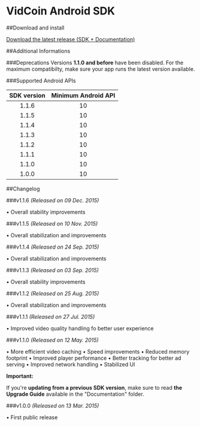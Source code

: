 VidCoin Android SDK
===============
##Download and install

[Download the latest release (SDK + Documentation)](https://github.com/VidCoin/VidCoin-Android-SDK/releases/download/v1.1.6/VidCoin-Android-SDK.zip)
<!---
##Preview
![VidCoin Mobile Overlay](https://googledrive.com/host/0B6TMHf2nEKbFdFQxTjJJaGZUWm8 "VidCoin Mobile Overlay")
--->
##Additional Informations

###Deprecations
Versions **1.1.0 and before** have been disabled. For the maximum compatibilty, make sure your app runs the latest version available.

###Supported Android APIs

| SDK version  | Minimum Android API |
| :-------------: | :-------------: |
| 1.1.6 | 10 |
| 1.1.5 | 10 |
| 1.1.4 | 10 |
| 1.1.3 | 10 |
| 1.1.2 | 10 |
| 1.1.1 | 10 |
| 1.1.0 | 10 |
| 1.0.0 | 10 |

##Changelog

###v1.1.6
*(Released on 09 Dec. 2015)*

• Overall stability improvements

###v1.1.5
*(Released on 10 Nov. 2015)*

• Overall stabilization and improvements

###v1.1.4
*(Released on 24 Sep. 2015)*

• Overall stabilization and improvements

###v1.1.3
*(Released on 03 Sep. 2015)*

• Overall stability improvements

###v1.1.2
*(Released on 25 Aug. 2015)*

• Overall stabilization and improvements

###v1.1.1
*(Released on 27 Jul. 2015)*

• Improved video quality handling fo better user experience

###v1.1.0
*(Released on 12 May. 2015)*

• More efficient video caching
• Speed improvements
• Reduced memory footprint
• Improved player performance
• Better tracking for better ad serving
• Improved network handling
• Stabilized UI

**Important:**

If you're **updating from a previous SDK version**, make sure to read **the Upgrade Guide** available in the "Documentation" folder.

###v1.0.0
*(Released on 13 Mar. 2015)*

• First public release

